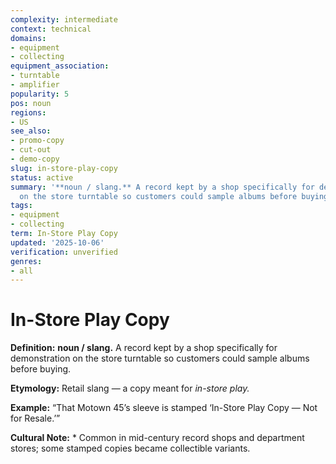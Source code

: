 ```yaml
---
complexity: intermediate
context: technical
domains:
- equipment
- collecting
equipment_association:
- turntable
- amplifier
popularity: 5
pos: noun
regions:
- US
see_also:
- promo-copy
- cut-out
- demo-copy
slug: in-store-play-copy
status: active
summary: '**noun / slang.** A record kept by a shop specifically for demonstration
  on the store turntable so customers could sample albums before buying.'
tags:
- equipment
- collecting
term: In-Store Play Copy
updated: '2025-10-06'
verification: unverified
genres:
- all
---
```


# In-Store Play Copy

**Definition:** **noun / slang.** A record kept by a shop specifically for demonstration on the store turntable so customers could sample albums before buying.

**Etymology:** Retail slang — a copy meant for *in-store play.*

**Example:** “That Motown 45’s sleeve is stamped ‘In-Store Play Copy — Not for Resale.’”

**Cultural Note:** * Common in mid-century record shops and department stores; some stamped copies became collectible variants.


